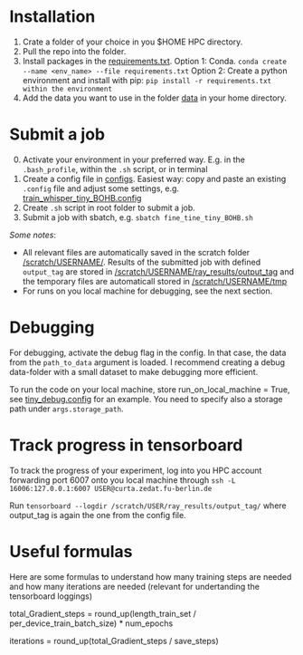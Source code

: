 # Installation 

1. Crate a folder of your choice in you $HOME HPC directory.
2. Pull the repo into the folder.
3. Install packages in the [requirements.txt](requirements.txt).
   Option 1: Conda. `conda create --name <env_name> --file requirements.txt`
   Option 2: Create a python environment and install with pip: `pip install -r requirements.txt within the environment`
4. Add the data you want to use in the folder [data](data) in your home directory. 

# Submit a job

0. Activate your environment in your preferred way. E.g. in the `.bash_profile`, within the `.sh` script, or in terminal
1. Create a config file in [configs](finetune/configs). Easiest way: copy and paste an existing `.config` file and 
   adjust some settings, e.g. [train_whisper_tiny_BOHB.config](finetune/configs/train_whisper_tiny_BOHB.config)
2. Create `.sh` script in root folder to submit a job.
3. Submit a job with sbatch, e.g. `sbatch fine_tine_tiny_BOHB.sh`

*Some notes*: 
- All relevant files are automatically saved in the scratch folder [/scratch/USERNAME/](/scratch/USERNAME/). Results of the 
submitted job with defined `output_tag` are stored in [/scratch/USERNAME/ray_results/output_tag](/scratch/USERNAME/ray_results/output_tag) and the temporary
files are automaticall stored in [/scratch/USERNAME/tmp](/scratch/USERNAME/tmp) 
- For runs on you local machine for debugging, see the next section.

# Debugging
For debugging, activate the debug flag in the config. In that case, the data from the `path_to_data` argument is loaded.
I recommend creating a debug data-folder with a small dataset to make debugging more efficient. 

To run the code on your local machine, store run_on_local_machine = True, see [tiny_debug.config](finetune/configs/tiny_debug.config)
for an example. You need to specify also a storage path under `args.storage_path`.

# Track progress in tensorboard

To track the progress of your experiment, log into you HPC account forwarding port 6007 onto you local machine through
`ssh -L 16006:127.0.0.1:6007 USER@curta.zedat.fu-berlin.de`

Run `tensorboard --logdir /scratch/USER/ray_results/output_tag/` where output_tag is again the one from the config file.

# Useful formulas

Here are some formulas to understand how many training steps are needed and how many iterations are needed (relevant 
for undertanding the tensorboard loggings)

total_Gradient_steps = round_up(length_train_set / per_device_train_batch_size) * num_epochs

iterations = round_up(total_Gradient_steps / save_steps)
